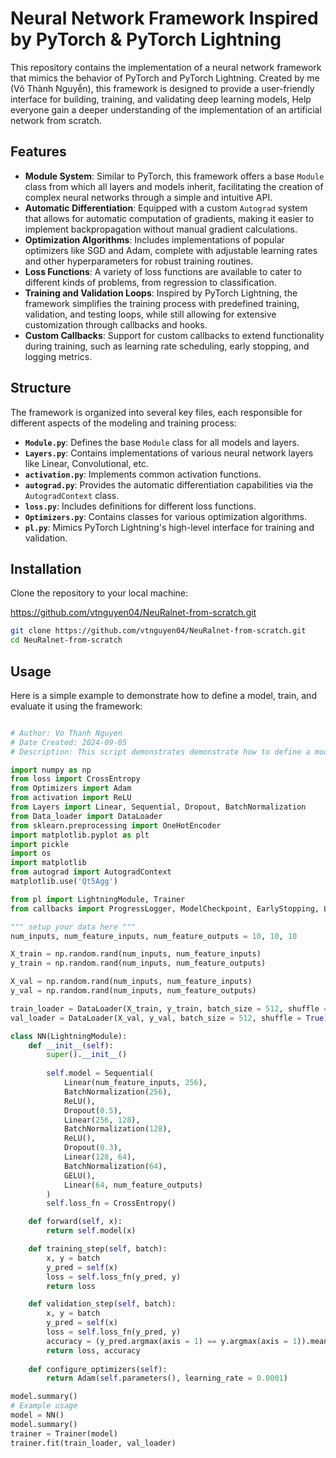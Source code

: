 # Neural Network Framework Inspired by PyTorch & PyTorch Lightning

This repository contains the implementation of a neural network framework that mimics the behavior of PyTorch and PyTorch Lightning. Created by me (Võ Thành Nguyễn), this framework is designed to provide a user-friendly interface for building, training, and validating deep learning models, Help everyone gain a deeper understanding of the implementation of an artificial network from scratch.


## Features

- **Module System**: Similar to PyTorch, this framework offers a base `Module` class from which all layers and models inherit, facilitating the creation of complex neural networks through a simple and intuitive API.
- **Automatic Differentiation**: Equipped with a custom `Autograd` system that allows for automatic computation of gradients, making it easier to implement backpropagation without manual gradient calculations.
- **Optimization Algorithms**: Includes implementations of popular optimizers like SGD and Adam, complete with adjustable learning rates and other hyperparameters for robust training routines.
- **Loss Functions**: A variety of loss functions are available to cater to different kinds of problems, from regression to classification.
- **Training and Validation Loops**: Inspired by PyTorch Lightning, the framework simplifies the training process with predefined training, validation, and testing loops, while still allowing for extensive customization through callbacks and hooks.
- **Custom Callbacks**: Support for custom callbacks to extend functionality during training, such as learning rate scheduling, early stopping, and logging metrics.

## Structure

The framework is organized into several key files, each responsible for different aspects of the modeling and training process:

- **`Module.py`**: Defines the base `Module` class for all models and layers.
- **`Layers.py`**: Contains implementations of various neural network layers like Linear, Convolutional, etc.
- **`activation.py`**: Implements common activation functions.
- **`autograd.py`**: Provides the automatic differentiation capabilities via the `AutogradContext` class.
- **`loss.py`**: Includes definitions for different loss functions.
- **`Optimizers.py`**: Contains classes for various optimization algorithms.
- **`pl.py`**: Mimics PyTorch Lightning's high-level interface for training and validation.

## Installation

Clone the repository to your local machine:

https://github.com/vtnguyen04/NeuRalnet-from-scratch.git

```bash
git clone https://github.com/vtnguyen04/NeuRalnet-from-scratch.git
cd NeuRalnet-from-scratch
```

## Usage

Here is a simple example to demonstrate how to define a model, train, and evaluate it using the framework:

```python

# Author: Vo Thanh Nguyen
# Date Created: 2024-09-05
# Description: This script demonstrates demonstrate how to define a model, train, and evaluate it using the framework:

import numpy as np
from loss import CrossEntropy
from Optimizers import Adam
from activation import ReLU
from Layers import Linear, Sequential, Dropout, BatchNormalization
from Data_loader import DataLoader
from sklearn.preprocessing import OneHotEncoder
import matplotlib.pyplot as plt
import pickle
import os
import matplotlib
from autograd import AutogradContext
matplotlib.use('Qt5Agg')

from pl import LightningModule, Trainer
from callbacks import ProgressLogger, ModelCheckpoint, EarlyStopping, LearningRateScheduler

""" setup your data here """
num_inputs, num_feature_inputs, num_feature_outputs = 10, 10, 10

X_train = np.random.rand(num_inputs, num_feature_inputs)
y_train = np.random.rand(num_inputs, num_feature_outputs)

X_val = np.random.rand(num_inputs, num_feature_inputs)
y_val = np.random.rand(num_inputs, num_feature_outputs)

train_loader = DataLoader(X_train, y_train, batch_size = 512, shuffle = True)
val_loader = DataLoader(X_val, y_val, batch_size = 512, shuffle = True)

class NN(LightningModule):
    def __init__(self):
        super().__init__()
        
        self.model = Sequential(
            Linear(num_feature_inputs, 256),
            BatchNormalization(256),
            ReLU(),
            Dropout(0.5),
            Linear(256, 128),
            BatchNormalization(128),
            ReLU(),
            Dropout(0.3),
            Linear(128, 64),
            BatchNormalization(64),
            GELU(),
            Linear(64, num_feature_outputs)
        )
        self.loss_fn = CrossEntropy()

    def forward(self, x):
        return self.model(x)

    def training_step(self, batch):
        x, y = batch
        y_pred = self(x)
        loss = self.loss_fn(y_pred, y)
        return loss

    def validation_step(self, batch):
        x, y = batch
        y_pred = self(x)
        loss = self.loss_fn(y_pred, y)
        accuracy = (y_pred.argmax(axis = 1) == y.argmax(axis = 1)).mean()
        return loss, accuracy
    
    def configure_optimizers(self):
        return Adam(self.parameters(), learning_rate = 0.0001)

model.summary()
# Example usage
model = NN()
model.summary()
trainer = Trainer(model)
trainer.fit(train_loader, val_loader)
```


